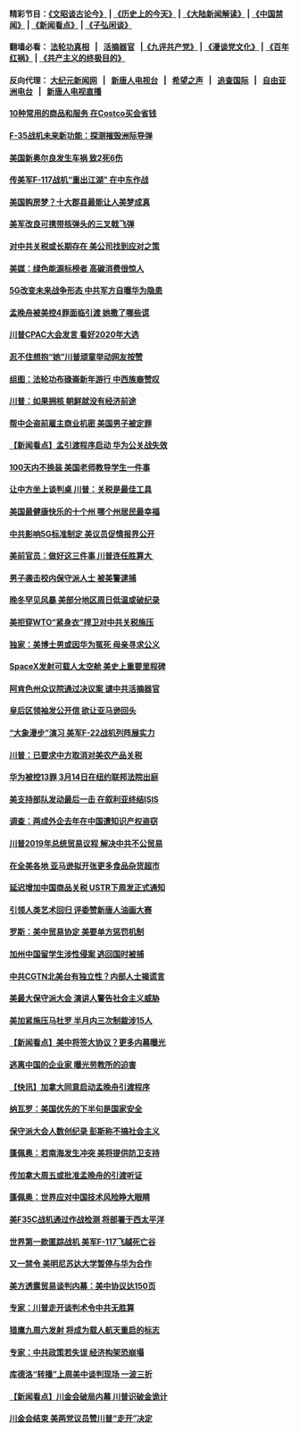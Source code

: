 #### 精彩节目：[《文昭谈古论今》](http://155.138.205.71/wenzhao) | [《历史上的今天》](http://155.138.205.71/today-in-history) | [《大陆新闻解读》](http://155.138.205.71/ntdtv-comedy) | [《中国禁闻》](http://155.138.205.71/ntdtv-news) | [《新闻看点》](http://155.138.205.71/news-insight) | [《子弘闲谈》](http://155.138.205.71/zihongxiantan/) 

 #### 翻墙必看： [法轮功真相](http://155.138.205.71:10000/videos/truth.html) &nbsp;&nbsp;|&nbsp;&nbsp; [活摘器官](http://155.138.205.71:10000/videos/res/Organs/) &nbsp;&nbsp;|[《九评共产党》](http://155.138.205.71:10000/videos/jiuping) | [《漫谈党文化》](http://155.138.205.71:10000/videos/mtdwh) | [《百年红祸》](http://155.138.205.71:10000/videos/bnhh) | [《共产主义的终极目的》](http://155.138.205.71:10000/videos/res/zjmd) 

 #### 反向代理： [大纪元新闻网](http://155.138.205.71:10080/) &nbsp;&nbsp;|&nbsp;&nbsp; [新唐人电视台](http://155.138.205.71:8000/) &nbsp;&nbsp;|&nbsp;&nbsp; [希望之声](http://155.138.205.71:8200/) &nbsp;&nbsp;|&nbsp;&nbsp; [追查国际](http://155.138.205.71:10010/) &nbsp;&nbsp;|&nbsp;&nbsp; [自由亚洲电台](http://155.138.205.71:9800/) &nbsp;&nbsp;|&nbsp;&nbsp; [新唐人电视直播](http://155.138.205.71/) 

#### [10种常用的商品和服务 在Costco买会省钱](../pages/nsc412/n11083409.md?t=03032136) 

#### [F-35战机未来新功能：探测摧毁洲际导弹](../pages/nsc412/n11084576.md?t=03032136) 

#### [美国新奥尔良发生车祸 致2死6伤](../pages/nsc412/n11085688.md?t=03032136) 

#### [传美军F-117战机“重出江湖” 在中东作战](../pages/nsc412/n11085560.md?t=03032136) 

#### [美国购房梦？十大郡县最能让人美梦成真](../pages/nsc412/n11084365.md?t=03032136) 

#### [美军改良可携带核弹头的三叉戟飞弹](../pages/nsc412/n11085360.md?t=03032136) 

#### [对中共关税或长期存在 美公司找到应对之策](../pages/nsc412/n11084764.md?t=03032136) 

#### [美媒：绿色能源标榜者 高碳消费很惊人](../pages/nsc412/n11085202.md?t=03032136) 

#### [5G改变未来战争形态 中共军方自曝华为隐患](../pages/nsc412/n11080193.md?t=03032136) 

#### [孟晚舟被美控4罪面临引渡 她撒了哪些谎](../pages/nsc412/n11084821.md?t=03032136) 

#### [川普CPAC大会发言 看好2020年大选](../pages/nsc412/n11084682.md?t=03032136) 

#### [忍不住想抱“她”川普顽童举动网友按赞](../pages/nsc412/n11084691.md?t=03032136) 

#### [组图：法轮功布碌崙新年游行 中西族裔赞叹](../pages/nsc412/n11084713.md?t=03032136) 

#### [川普：如果拥核 朝鲜就没有经济前途](../pages/nsc412/n11084624.md?t=03032136) 

#### [帮中企盗前雇主商业机密 美国男子被定罪](../pages/nsc412/n11084590.md?t=03032136) 

#### [【新闻看点】孟引渡程序启动 华为公关战失效](../pages/nsc412/n11084453.md?t=03032136) 

#### [100天内不换装 美国老师教导学生一件事](../pages/nsc412/n11084543.md?t=03032136) 

#### [让中方坐上谈判桌 川普：关税是最佳工具](../pages/nsc412/n11084359.md?t=03032136) 

#### [美国最健康快乐的十个州 哪个州居民最幸福](../pages/nsc412/n11084450.md?t=03032136) 

#### [中共影响5G标准制定 美议员促情报界公开](../pages/nsc412/n11084422.md?t=03032136) 

#### [美前官员：做好这三件事 川普连任胜算大 ](../pages/nsc412/n11083314.md?t=03032136) 

#### [男子袭击校内保守派人士 被美警逮捕](../pages/nsc412/n11083471.md?t=03032136) 

#### [晚冬罕见风暴 美部分地区周日低温或破纪录](../pages/nsc412/n11084235.md?t=03032136) 

#### [美拒穿WTO“紧身衣”捍卫对中共关税施压](../pages/nsc412/n11084156.md?t=03032136) 

#### [独家：美博士男或因华为冤死 母亲寻求公义](../pages/nsc412/n11082270.md?t=03032136) 

#### [SpaceX发射可载人太空舱 美史上重要里程碑](../pages/nsc412/n11084023.md?t=03032136) 

#### [阿肯色州众议院通过决议案 谴中共活摘器官](../pages/nsc412/n11082231.md?t=03032136) 

#### [皇后区领袖发公开信  欲让亚马逊回头](../pages/nsc412/n11083353.md?t=03032136) 

#### [“大象漫步”演习 美军F-22战机列阵展实力](../pages/nsc412/n11083501.md?t=03032136) 

#### [川普：已要求中方取消对美农产品关税](../pages/nsc412/n11083216.md?t=03032136) 

#### [华为被控13罪 3月14日在纽约联邦法院出庭](../pages/nsc412/n11082772.md?t=03032136) 

#### [美支持部队发动最后一击 在叙利亚终结ISIS](../pages/nsc412/n11082463.md?t=03032136) 

#### [调查：两成外企去年在中国遭知识产权盗窃](../pages/nsc412/n11082699.md?t=03032136) 

#### [川普2019年总统贸易议程 解决中共不公贸易](../pages/nsc412/n11082766.md?t=03032136) 

#### [在全美各地 亚马逊拟开张更多食品杂货超市](../pages/nsc412/n11082620.md?t=03032136) 

#### [延迟增加中国商品关税 USTR下周发正式通知](../pages/nsc412/n11082707.md?t=03032136) 

#### [引领人类艺术回归 评委赞新唐人油画大赛](../pages/nsc412/n11082419.md?t=03032136) 

#### [罗斯：美中贸易协定 美要单方惩罚机制](../pages/nsc412/n11082394.md?t=03032136) 

#### [加州中国留学生涉性侵案 逃回国时被捕](../pages/nsc412/n11082599.md?t=03032136) 

#### [中共CGTN北美台有独立性？内部人士揭谎言](../pages/nsc412/n11082511.md?t=03032136) 

#### [美最大保守派大会 演讲人警告社会主义威胁](../pages/nsc412/n11082171.md?t=03032136) 

#### [美加紧施压马杜罗 半月内三次制裁涉15人](../pages/nsc412/n11082496.md?t=03032136) 

#### [【新闻看点】美中将签大协议？更多内幕曝光](../pages/nsc412/n11082208.md?t=03032136) 

#### [逃离中国的企业家 曝光劳教所的迫害](../pages/nsc412/n11080422.md?t=03032136) 

#### [【快讯】加拿大同意启动孟晚舟引渡程序](../pages/nsc412/n11082478.md?t=03032136) 

#### [纳瓦罗：美国优先的下半句是国家安全](../pages/nsc412/n11082363.md?t=03032136) 

#### [保守派大会人数创纪录 彭斯称不搞社会主义](../pages/nsc412/n11082273.md?t=03032136) 

#### [蓬佩奥：若南海发生冲突 美将提供防卫支持](../pages/nsc412/n11082064.md?t=03032136) 

#### [传加拿大周五或批准孟晚舟的引渡听证](../pages/nsc412/n11082068.md?t=03032136) 

#### [蓬佩奥：世界应对中国技术风险睁大眼睛](../pages/nsc412/n11081916.md?t=03032136) 

#### [美F35C战机通过作战检测 将部署于西太平洋](../pages/nsc412/n11081544.md?t=03032136) 

#### [世界第一款匿踪战机 美军F-117飞越死亡谷](../pages/nsc412/n11081432.md?t=03032136) 

#### [又一禁令 美明尼苏达大学暂停与华为合作](../pages/nsc412/n11080819.md?t=03032136) 

#### [美方透露贸易谈判内幕：美中协议达150页](../pages/nsc412/n11080846.md?t=03032136) 

#### [专家：川普走开谈判术令中共无胜算](../pages/nsc412/n11080966.md?t=03032136) 

#### [猎鹰九周六发射 将成为载人航天重启的标志](../pages/nsc412/n11080738.md?t=03032136) 

#### [专家：中共政策若失误 经济构架恐崩塌](../pages/nsc412/n11080731.md?t=03032136) 

#### [库德洛“转播”上周美中谈判现场 一波三折](../pages/nsc412/n11080699.md?t=03032136) 

#### [【新闻看点】川金会破局内幕 川普识破金诡计](../pages/nsc412/n11080199.md?t=03032136) 

#### [川金会结束 美两党议员赞川普“走开”决定](../pages/nsc412/n11080514.md?t=03032136) 


